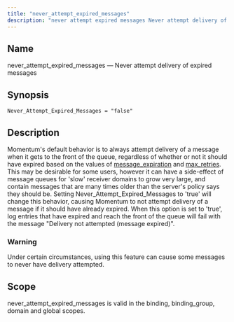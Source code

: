 ```yaml
---
title: "never_attempt_expired_messages"
description: "never attempt expired messages Never attempt delivery of expired messages Never Attempt Expired Messages false Momentum's default behavior is to always attempt delivery of a message when it gets to the front of the queue regardless of whether or not it should have expired based on the values of message..."
---
```


<a name="conf.ref.never_attempt_expired_messages"></a> 
## Name

never_attempt_expired_messages — Never attempt delivery of expired messages

## Synopsis

`Never_Attempt_Expired_Messages = "false"`

<a name="idp10448288"></a> 
## Description

Momentum's default behavior is to always attempt delivery of a message when it gets to the front of the queue, regardless of whether or not it should have expired based on the values of [message_expiration](/momentum/3/3-reference/3-reference-conf-ref-message-expiration) and [max_retries](/momentum/3/3-reference/3-reference-conf-ref-max-retries). This may be desirable for some users, however it can have a side-effect of message queues for 'slow' receiver domains to grow very large, and contain messages that are many times older than the server's policy says they should be. Setting Never_Attempt_Expired_Messages to 'true' will change this behavior, causing Momentum to not attempt delivery of a message if it should have already expired. When this option is set to 'true', log entries that have expired and reach the front of the queue will fail with the message "Delivery not attempted (message expired)".

### Warning

Under certain circumstances, using this feature can cause some messages to never have delivery attempted.

<a name="idp10453072"></a> 
## Scope

never_attempt_expired_messages is valid in the binding, binding_group, domain and global scopes.